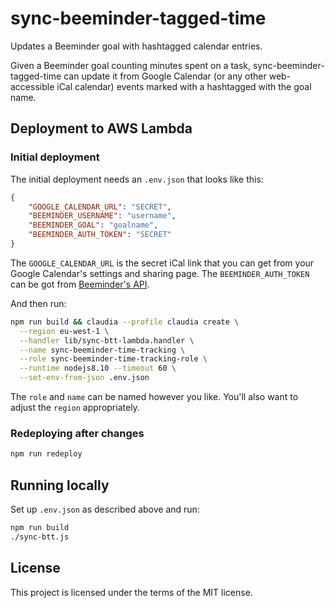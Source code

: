 # sync-beeminder-tagged-time

Updates a Beeminder goal with hashtagged calendar entries.

Given a Beeminder goal counting minutes spent on a task, sync-beeminder-tagged-time can update it from Google Calendar (or any other web-accessible iCal calendar) events marked with a hashtagged with the goal name.

## Deployment to AWS Lambda

### Initial deployment


The initial deployment needs an `.env.json` that looks like this:

```json
{
    "GOOGLE_CALENDAR_URL": "SECRET",
    "BEEMINDER_USERNAME": "username",
    "BEEMINDER_GOAL": "goalname",
    "BEEMINDER_AUTH_TOKEN": "SECRET"
}
```

The `GOOGLE_CALENDAR_URL` is the secret iCal link that you can get from your Google Calendar's settings and sharing page. The `BEEMINDER_AUTH_TOKEN` can be got from [Beeminder's API](http://api.beeminder.com/#personal-authentication-token).

And then run:

```bash
npm run build && claudia --profile claudia create \
  --region eu-west-1 \
  --handler lib/sync-btt-lambda.handler \
  --name sync-beeminder-time-tracking \
  --role sync-beeminder-time-tracking-role \
  --runtime nodejs8.10 --timeout 60 \
  --set-env-from-json .env.json
```

The `role` and `name` can be named however you like. You'll also want to adjust the `region` appropriately.

### Redeploying after changes

```bash
npm run redeploy
```

## Running locally

Set up `.env.json` as described above and run:

```bash
npm run build
./sync-btt.js
```

## License

This project is licensed under the terms of the MIT license.
